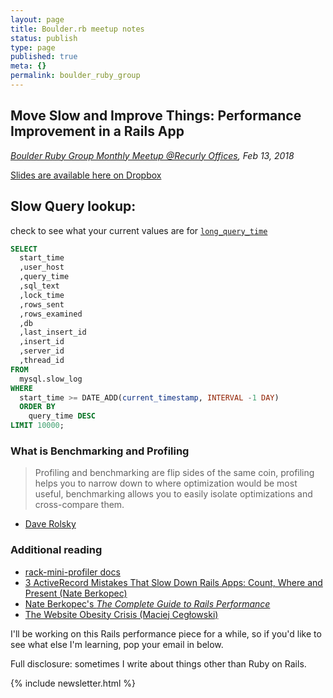 ```yaml
---
layout: page
title: Boulder.rb meetup notes
status: publish
type: page
published: true
meta: {}
permalink: boulder_ruby_group
---
```


## Move Slow and Improve Things: Performance Improvement in a Rails App

_[Boulder Ruby Group Monthly Meetup @Recurly Offices](https://www.meetup.com/boulder_ruby_group/events/fsvznqyzdbrb/), Feb 13, 2018_


[Slides are available here on Dropbox](https://www.dropbox.com/s/pwsj4bqmzdqb9s7/boulder_rb_profiling.key?dl=0)

## Slow Query lookup:

check to see what your current values are for [`long_query_time`](https://dev.mysql.com/doc/refman/8.0/en/server-system-variables.html#sysvar_long_query_time)

```sql
SELECT
  start_time
  ,user_host
  ,query_time
  ,sql_text
  ,lock_time
  ,rows_sent
  ,rows_examined
  ,db
  ,last_insert_id
  ,insert_id
  ,server_id
  ,thread_id
FROM
  mysql.slow_log
WHERE
  start_time >= DATE_ADD(current_timestamp, INTERVAL -1 DAY)
  ORDER BY
    query_time DESC
LIMIT 10000;
```

### What is Benchmarking and Profiling

> Profiling and benchmarking are flip sides of the same coin, profiling helps you to narrow down to where optimization would be most useful, benchmarking allows you to easily isolate optimizations and cross-compare them.

- [Dave Rolsky](https://blog.urth.org/2010/03/03/benchmarking-versus-profiling/)



### Additional reading

- [rack-mini-profiler docs](https://github.com/MiniProfiler/rack-mini-profiler)
- [3 ActiveRecord Mistakes That Slow Down Rails Apps: Count, Where and Present (Nate Berkopec)](https://www.speedshop.co/2019/01/10/three-activerecord-mistakes.html)
- [Nate Berkopec's _The Complete Guide to Rails Performance_](https://www.railsspeed.com/)
- [The Website Obesity Crisis (Maciej Cegłowski)](https://idlewords.com/talks/website_obesity.htm)

I'll be working on this Rails performance piece for a while, so if you'd like to see what else I'm learning, pop your email in below. 

Full disclosure: sometimes I write about things other than Ruby on Rails.

{% include newsletter.html %}

